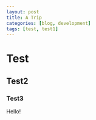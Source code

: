```yaml
---
layout: post
title: A Trip
categories: [blog, development]
tags: [test, test1]
---
```


# Test
## Test2
### Test3

Hello!
